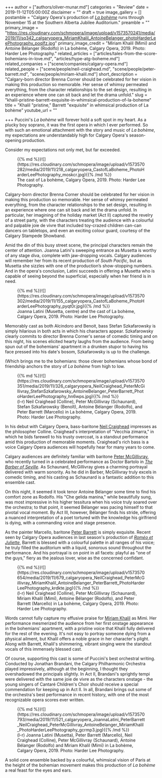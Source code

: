 +++
author = ["authors/oliver-munar.md"]
categories = "Review"
date = 2019-11-12T05:00:00Z
disclaimer = ""
draft = true
image_gallery = []
postamble = "Calgary Opera's production of [_La bohème_](https://www.calgaryopera.com/19-20/la_boheme) runs through November 15 at the Southern Alberta Jubilee Auditorium."
preamble = ""
primary_image = "https://res.cloudinary.com/schmopera/image/upload/v1573570241/media/2019/11/sq342_calgaryopera_MiriamKhalil_AntoineBelanger_photoHarderLeePhotography_poqlfz.jpg"
primary_image_credit = "Miriam Khalil (Mimì) and Antoine Bélanger (Rodolfo) in La bohème, Calgary Opera, 2019. Photo: Harder Lee Photography."
related_articles = ["articles/tales-from-the-score-bohemians-in-love.md", "articles/hype-atg-boheme.md"]
related_companies = ["scene/companies/calgary-opera.md"]
related_people = ["scene/people/neil-craighead.md", "scene/people/peter-barrett.md", "scene/people/miriam-khalil.md"]
short_description = "Calgary-born director Brenna Corner should be celebrated for her vision in making this production so memorable. Her sense of whimsy permeated everything, from the character relationships to the set design, resulting in an experience where one can sit back and let the drama unfold."
slug = "khalil-pristine-barrett-exquisite-in-whimsical-production-of-la-boheme"
title = "Khalil \"pristine,\" Barrett \"exquisite\" in whimsical production of La bohème"
youtube_url = ""

+++
Puccini's _La bohème_ will forever hold a soft spot in my heart. As a plucky boy soprano, it was the first opera in which I ever performed. So with such an emotional attachment with the story and music of _La bohème_, my expectations are understandably high for Calgary Opera's season-opening production.

Consider my expectations not only met, but far exceeded.

<figure data-type="image">{{% md %}}![](https://res.cloudinary.com/schmopera/image/upload/v1573570282/media/2019/11/218_calgaryopera_CastofLaBoheme_PhotoHarderLeePhotography_moskcr.jpg){{% /md %}}

<figcaption>The cast of La bohème, Calgary Opera, 2019. Photo: Harder Lee Photography.</figcaption>  
</figure>

Calgary-born director Brenna Corner should be celebrated for her vision in making this production so memorable. Her sense of whimsy permeated everything, from the character relationships to the set design, resulting in an experience where one can sit back and let the drama unfold. In particular, her imagining of the holiday market (Act II) captured the revelry of a street party, with the characters treating the audience with a colourful and palpable joie de vivre that included toy-crazed children can-can dancers on tabletops, and even an exciting colour guard, courtesy of the Calgary Stampede Showband.

Amid the din of this busy street scene, the principal characters remain the center of attention. Joanna Latini's sweeping entrance as Musetta is worthy of any stage diva, complete with jaw-dropping vocals. Calgary audiences will remember her from its recent production of _South Pacific_, but as Musetta she sizzles with one of the production’s show-stopping numbers. And in the opera's conclusion, Latini succeeds in offering a Musetta who is capable of seeing beyond the superficial, especially when her friend is in need.

<figure data-type="image">{{% md %}}![](https://res.cloudinary.com/schmopera/image/upload/v1573570302/media/2019/11/155_calgaryopera_CastofLaBoheme_PhotoHarderLeePhotography_pyqt0r.jpg){{% /md %}}

<figcaption>Joanna Latini (Musetta, centre) and the cast of La bohème, Calgary Opera, 2019. Photo: Harder Lee Photography.</figcaption>  
</figure>

Memorably cast as both Alcindoro and Benoit, bass Stefan Szkafarowsky is simply hilarious in both acts in which his characters appear. Szkafarowsky clearly commits to director Brenna Corner's sense of comedic timing and on this night, his scenes elicited hearty laughs from the audience. From being spun out of the bohemians' apartment in a drunken stupor to having his face pressed into his date's bosom, Szkafarowsky is up to the challenge.

(Which brings me to the bohemians: those clever bohemians whose bond of friendship anchors the story of _La bohème_ from high to low.

<figure data-type="image">{{% md %}}![](https://res.cloudinary.com/schmopera/image/upload/v1573570351/media/2019/11/326_calgaryopera_NeilCraighead_PeterMcGillivray_StefanSzkafarowsky_AntoineBelanger_PeterBarrett_PhotoHarderLeePhotography_hn6wps.jpg){{% /md %}}

<figcaption>(l-r) Neil Craighead (Colline), Peter McGillivray (Schaunard), Stefan Szkafarowsky (Benoît), Antoine Bélanger (Rodolfo), and Peter Barrett (Marcello) in La bohème, Calgary Opera, 2019. Photo: Harder Lee Photography.</figcaption>  
</figure>

In his debut with Calgary Opera, bass-baritone [Neil Craighead](/talking-with-singers-neil-craighead/) impresses as the philosopher Colline. Craighead's interpretation of "Vecchia zimarra," in which he bids farewell to his trusty overcoat, is a standout performance amid this production of memorable moments. Craighead's rich bass is a voice Calgary Opera audiences will hopefully hear for many years to come.

Calgary audiences are definitely familiar with baritone [Peter McGillivray](/talking-with-singers-peter-mcgillivray/), who recently turned in a celebrated performance as Doctor Bartolo in [_The Barber of Seville_](/calgary-opera-delivers-comedy-gold-with-well-cast-barber/). As Schaunard, McGillivray gives a charming portrayal delivered with warm sonority. As he did in Barber, McGillivray truly excels in comedic timing, and his casting as Schaunard is a fantastic addition to this ensemble cast.

On this night, it seemed it took tenor Antoine Bélanger some time to find his comfort zone as Rodolfo. His "Che gelida manina," while beautifully sung, was most impressive in his higher tessitura when his voice truly soared over the orchestra; to that point, it seemed Bélanger was pacing himself to that pivotal vocal moment. By Act III, however, Bélanger finds his stride, offering a nuanced interpretation of a poet tortured with the knowledge his girlfriend is dying, with a commanding voice and stage presence.

As the painter Marcello, baritone [Peter Barrett](/scene/people/peter-barrett/) is simply exquisite. Recent seen by Calgary Opera audiences in last season's production of [_Roméo et Juliette_](/star-crossd-lovers-cross-artistic-lines-in-new-co-production/), Barrett is blessed with a colourful palette in all ranges of his voice; he truly filled the auditorium with a liquid, sonorous sound throughout the performance. And his portrayal is on point in all facets: playful as "one of the guys," fiery as the jealous lover, wise as the concerned confidant.

<figure data-type="image">{{% md %}}![](https://res.cloudinary.com/schmopera/image/upload/v1573570654/media/2019/11/679_calgaryopera_NeilCraighead_PeterMcGillivray_MiriamKhalil_AntoineBelanger_PeterBarrett_PhotoHarderLeePhotography_krdkte.jpg){{% /md %}}

<figcaption>(l-r) Neil Craighead (Colline), Peter McGillivray (Schaunard), Miriam Khalil (Mimì), Antoine Bélanger (Rodolfo), and Peter Barrett (Marcello) in La bohème, Calgary Opera, 2019. Photo: Harder Lee Photography.</figcaption>  
</figure>

Words cannot fully capture my effusive praise for [Miriam Khalil](/scene/people/miriam-khalil/) as Mimì. Her performance mesmerized the audience from her first onstage appearance in the bohemians' apartment, with a pristine voice that Khalil fully delivered for the rest of the evening. It's not easy to portray someone dying from a physical ailment, but Khalil offers a noble grace in her character's plight. Along with Barrett, Khalil's shimmering, vibrant singing were the standout vocals of this immensely blessed cast.

Of course, supporting this cast is some of Puccini's best orchestral writing. Conducted by Jonathan Brandani, the Calgary Philharmonic Orchestra played impressively, although at the beginning, I thought they overshadowed the principals slightly. In Act II, Brandani's sprightly tempi were delivered with the same joie de vivre as the characters onstage - the young singers of Cantaré Children's Choir should receive a special commendation for keeping up in Act II. In all, Brandani brings out some of the orchestra's best performance in recent history, with one of the most recognizable opera scores ever written.

<figure data-type="image">{{% md %}}![](https://res.cloudinary.com/schmopera/image/upload/v1573570793/media/2019/11/521_calgaryopera_JoannaLatini_PeterBarrett_NeilCraighead_PeterMcGillivray_AntoineBelanger_MiriamKhalil_PhotoHarderLeePhotography_gcrmp3.jpg){{% /md %}}

<figcaption>(l-r) Joanna Latini (Musetta), Peter Barrett (Marcello), Neil Craighead (Colline), Peter McGillivray (Schaunard), Antoine Bélanger (Rodolfo) and Miriam Khalil (Mimì) in La bohème, Calgary Opera, 2019. Photo: Harder Lee Photography.</figcaption>  
</figure>

A solid core ensemble backed by a colourful, whimsical vision of Paris at the height of the bohemian movement makes this production of _La bohème_ a real feast for the eyes and ears.